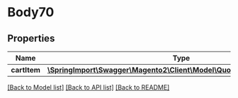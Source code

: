 # Body70

## Properties
Name | Type | Description | Notes
------------ | ------------- | ------------- | -------------
**cartItem** | [**\SpringImport\Swagger\Magento2\Client\Model\QuoteDataCartItemInterface**](QuoteDataCartItemInterface.md) |  | 

[[Back to Model list]](../README.md#documentation-for-models) [[Back to API list]](../README.md#documentation-for-api-endpoints) [[Back to README]](../README.md)


